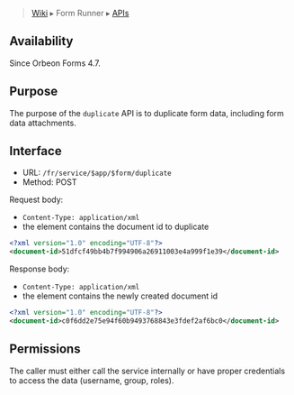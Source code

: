 > [Wiki](Home) ▸ Form Runner ▸ [APIs](./Form-Runner-:-APIs)

## Availability

Since Orbeon Forms 4.7.

## Purpose

The purpose of the `duplicate` API is to duplicate form data, including form data attachments.

## Interface

- URL: `/fr/service/$app/$form/duplicate`
- Method: POST

Request body:

- `Content-Type: application/xml`
- the element contains the document id to duplicate

```xml
<?xml version="1.0" encoding="UTF-8"?>
<document-id>51dfcf49bb4b7f994906a26911003e4a999f1e39</document-id>
```

Response body:

- `Content-Type: application/xml`
- the element contains the newly created document id

```xml
<?xml version="1.0" encoding="UTF-8"?>
<document-id>c0f6dd2e75e94f60b9493768843e3fdef2af6bc0</document-id>
```

## Permissions

The caller must either call the service internally or have proper credentials to access the data (username, group, roles).
